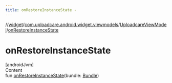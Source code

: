 ```yaml
---
title: onRestoreInstanceState -
---
```

//[widget](../../index.md)/[com.uploadcare.android.widget.viewmodels](../index.md)/[UploadcareViewModel](index.md)/[onRestoreInstanceState](on-restore-instance-state.md)



# onRestoreInstanceState  
[androidJvm]  
Content  
fun [onRestoreInstanceState](on-restore-instance-state.md)(bundle: [Bundle](https://developer.android.com/reference/kotlin/android/os/Bundle.html))  



